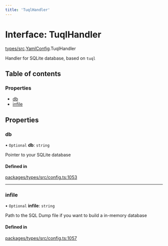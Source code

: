 ```yaml
---
title: 'TuqlHandler'
---
```


# Interface: TuqlHandler

[types/src](../modules/types_src).[YamlConfig](../modules/types_src.YamlConfig).TuqlHandler

Handler for SQLite database, based on `tuql`

## Table of contents

### Properties

- [db](types_src.YamlConfig.TuqlHandler#db)
- [infile](types_src.YamlConfig.TuqlHandler#infile)

## Properties

### db

• `Optional` **db**: `string`

Pointer to your SQLite database

#### Defined in

[packages/types/src/config.ts:1053](https://github.com/Urigo/graphql-mesh/blob/master/packages/types/src/config.ts#L1053)

___

### infile

• `Optional` **infile**: `string`

Path to the SQL Dump file if you want to build a in-memory database

#### Defined in

[packages/types/src/config.ts:1057](https://github.com/Urigo/graphql-mesh/blob/master/packages/types/src/config.ts#L1057)
